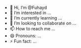 - 👋 Hi, I’m @Fuhayd
- 👀 I’m interested in ...
- 🌱 I’m currently learning ...
- 💞️ I’m looking to collaborate on ...
- 📫 How to reach me ...
- 😄 Pronouns: ...
- ⚡ Fun fact: ...

<!---
Fuhayd/Fuhayd is a ✨ special ✨ repository because its `README.md` (this file) appears on your GitHub profile.
You can click the Preview link to take a look at your changes.
--->
